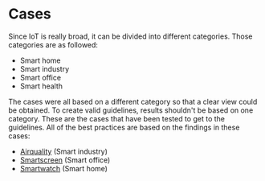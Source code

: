 # Cases

Since IoT is really broad, it can be divided into different categories. Those categories are as followed:

- Smart home
- Smart industry
- Smart office
- Smart health

The cases were all based on a different category so that a clear view could be obtained. To create valid guidelines, results shouldn't be based on one category. These are the cases that have been tested to get to the guidelines. All of the best practices are based on the findings in these cases:

- [Airquality](/cases/airquality) (Smart industry)
- [Smartscreen](/cases/smartscreen) (Smart office)
- [Smartwatch](/cases/smartwatch) (Smart home)
